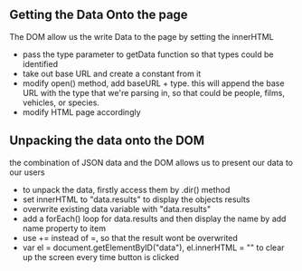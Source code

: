 ## Getting the Data Onto the page

The DOM allow us the write Data to the page by setting the innerHTML
+ pass the type parameter to getData function so that types could be identified
+ take out base URL and create a constant from it 
+ modify open() method, add baseURL + type. this will append the base URL with the type that we're parsing in, so that could be people, films, vehicles, or species.
+ modify HTML page accordingly

## Unpacking the data onto the DOM

the combination of JSON data and the DOM allows us to present our data to our users
+ to unpack the data, firstly access them by .dir() method
+ set innerHTML to "data.results" to display the objects results
+ overwrite existing data variable with "data.results"
+ add a forEach() loop for data.results and then display the name by add name property to item
+ use += instead of =, so that the result wont be overwrited
+ var el = document.getElementByID("data"), el.innerHTML = "" to clear up the screen every time button is clicked